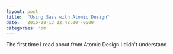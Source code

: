 ```yaml
---
layout: post
title:  "Using Sass with Atomic Design"
date:   2016-08-13 22:48:00 -0500
categories: npm
---
```


The first time I read about from Atomic Design I didn't understand
